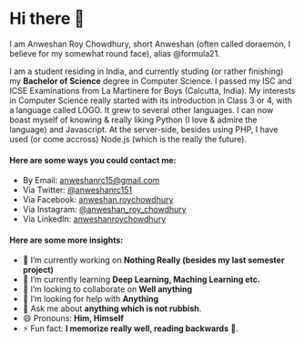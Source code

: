 # Hi there 👋

I am Anweshan Roy Chowdhury, short Anweshan (often called doraemon, I believe for my somewhat round face), alias @formula21.

I am a student residing in India, and currently studing (or rather finishing) my **Bachelor of Science** degree in Computer Science. I passed my ISC and ICSE Examinations from La Martinere for Boys (Calcutta, India). My interests in Computer Science really started with its introduction in Class 3 or 4, with a language called LOGO. It grew to several other languages. I can now boast myself of knowing & really liking Python (I love & admire the language) and Javascript. At the server-side, besides using PHP, I have used (or come accross) Node.js (which is the really the future).

#### Here are some ways you could contact me:
- By Email: anweshanrc15@gmail.com
- Via Twitter: [@anweshanrc151](https://twitter.com/anweshanrc151)
- Via Facebook: [anweshan.roychowdhury](https://www.facebook.com/anweshan.roychowdhury)
- Via Instagram: [@anweshan_roy_chowdhury](https://instagram.com/anweshan_roy_chowdhury)
- Via LinkedIn: [anweshanroychowdhury](https://in.linkedin.com/in/anweshanroychowdhury)

#### Here are some more insights:
- 🔭 I’m currently working on **Nothing Really (besides my last semester project)**
- 🌱 I’m currently learning **Deep Learning, Maching Learning etc.**
- 👯 I’m looking to collaborate on **Well anything**
- 🤔 I’m looking for help with **Anything**
- 💬 Ask me about **anything which is not rubbish**.
- 😄 Pronouns: **Him, Himself**
- ⚡ Fun fact: **I memorize really well, reading backwards** 📖.
